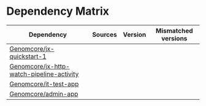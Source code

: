 # Dependency Matrix

Dependency | Sources | Version | Mismatched versions
---------- | ------- | ------- | -------------------
[Genomcore/jx-quickstart-1](https://github.com/Genomcore/jx-quickstart-1.git) |  | []() | 
[Genomcore/jx-http-watch-pipeline-activity](https://github.com/Genomcore/jx-http-watch-pipeline-activity.git) |  | []() | 
[Genomcore/it-test-app](https://github.com/Genomcore/it-test-app.git) |  | []() | 
[Genomcore/admin-app](https://github.com/Genomcore/admin-app.git) |  | []() | 
